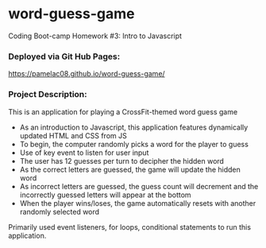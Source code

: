 # word-guess-game
Coding Boot-camp Homework #3: Intro to Javascript


### Deployed via Git Hub Pages:
https://pamelac08.github.io/word-guess-game/



### Project Description:

This is an application for playing a CrossFit-themed word guess game

* As an introduction to Javascript, this application features dynamically updated HTML and CSS from JS
* To begin, the computer randomly picks a word for the player to guess
* Use of key event to listen for user input
* The user has 12 guesses per turn to decipher the hidden word
* As the correct letters are guessed, the game will update the hidden word
* As incorrect letters are guessed, the guess count will decrement and the incorrectly guessed letters will appear at the bottom
* When the player wins/loses, the game automatically resets with another randomly selected word



Primarily used event listeners, for loops, conditional statements to run this application.